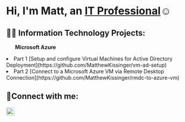 <h1>Hi, I'm Matt, an <a href="https://www.linkedin.com/in/matthew-kissinger-b980bb212/">IT Professional</a>☺</h1>

<h2>👨‍💻 Information Technology Projects:</h2>

<ul><b>Microsoft Azure</b></ul>
  <li>Part 1 [Setup and configure Virtual Machines for Active Directory Deployment](https://github.com/MatthewKissinger/vm-ad-setup)</li>
  <li>Part 2 [Connect to a Microsoft Azure VM via Remote Desktop Connection](https://github.com/MatthewKissinger/rmdc-to-azure-vm)</li>
 

<h2>🤳Connect with me:</h2>

[<img align="left" alt="Josh | LinkedIn" width="22px" src="https://cdn.jsdelivr.net/npm/simple-icons@v3/icons/linkedin.svg" />][linkedin]

[linkedin]: https://www.linkedin.com/in/matthew-kissinger-b980bb212/
